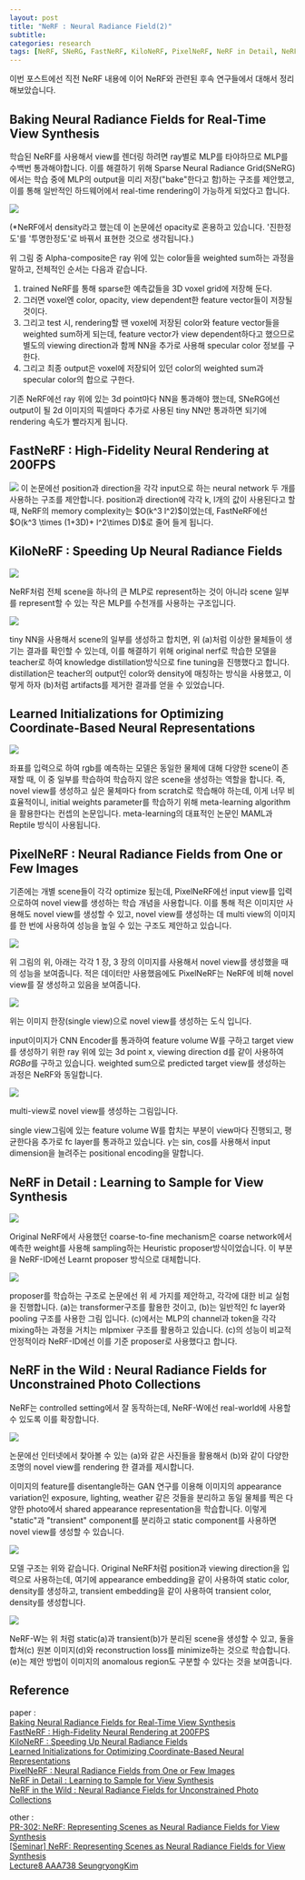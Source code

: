 ```yaml
---
layout: post
title: "NeRF : Neural Radiance Field(2)"
subtitle: 
categories: research
tags: [NeRF, SNeRG, FastNeRF, KiloNeRF, PixelNeRF, NeRF in Detail, NeRF in the Wild]
---
```


이번 포스트에선 직전 NeRF 내용에 이어 NeRF와 관련된 후속 연구들에서 대해서 정리해보았습니다. 

## Baking Neural Radiance Fields for Real-Time View Synthesis
학습된 NeRF를 사용해서 view를 렌더링 하려면 ray별로 MLP를 타야하므로 MLP를 수백번 통과해야합니다. 이를 해결하기 위해 Sparse Neural Radiance Grid(SNeRG)에서는 학습 중에 MLP의 output을 미리 저장("bake"한다고 함)하는 구조를 제안했고, 이를 통해 일반적인 하드웨어에서 real-time rendering이 가능하게 되었다고 합니다.  

<img src="{{site.baseurl}}/assets/img/post9/fig7.png"/>

(*NeRF에서 density라고 했는데 이 논문에선 opacity로 혼용하고 있습니다. '진한정도'를 '투명한정도'로 바꿔서 표현한 것으로 생각됩니다.)

위 그림 중 Alpha-composite은 ray 위에 있는 color들을 weighted sum하는 과정을 말하고, 전체적인 순서는 다음과 같습니다.
1. trained NeRF를 통해 sparse한 예측값들을 3D voxel grid에 저장해 둔다. 
2. 그러면 voxel엔 color, opacity, view dependent한 feature vector들이 저장될 것이다. 
3. 그리고 test 시, rendering할 땐 voxel에 저장된 color와 feature vector들을 weighted sum하게 되는데, feature vector가 view dependent하다고 했으므로 별도의 viewing direction과 함께 NN을 추가로 사용해 specular color 정보를 구한다. 
4. 그리고 최종 output은 voxel에 저장되어 있던 color의 weighted sum과 specular color의 합으로 구한다. 

기존 NeRF에선 ray 위에 있는 3d point마다 NN을 통과해야 했는데, SNeRG에선 output이 될 2d 이미지의 픽셀마다 추가로 사용된 tiny NN만 통과하면 되기에 rendering 속도가 빨라지게 됩니다.

## FastNeRF : High-Fidelity Neural Rendering at 200FPS

<img src="{{site.baseurl}}/assets/img/post9/fig8.png"/>
이 논문에선 position과 direction을 각각 input으로 하는 neural network 두 개를 사용하는 구조를 제안합니다. position과 direction에 각각 k, l개의 값이 사용된다고 할 때, NeRF의 memory complexity는 $O(k^3 l^2)$이었는데, FastNeRF에선 $O(k^3 \times (1+3D)+ l^2\times D)$로 줄어 들게 됩니다.

## KiloNeRF : Speeding Up Neural Radiance Fields

<img src="{{site.baseurl}}/assets/img/post9/fig9.png"/>

NeRF처럼 전체 scene을 하나의 큰 MLP로 represent하는 것이 아니라 scene 일부를 represent할 수 있는 작은 MLP를 수천개를 사용하는 구조입니다.

<img src="{{site.baseurl}}/assets/img/post9/fig10.png"/>

tiny NN을 사용해서 scene의 일부를 생성하고 합치면, 위 (a)처럼 이상한 물체들이 생기는 결과를 확인할 수 있는데, 이를 해결하기 위해 original nerf로 학습한 모델을 teacher로 하여 knowledge distillation방식으로 fine tuning을 진행했다고 합니다. distillation은 teacher의 output인 color와 density에 매칭하는 방식을 사용했고, 이렇게 하자 (b)처럼 artifacts를 제거한 결과를 얻을 수 있었습니다.

## Learned Initializations for Optimizing Coordinate-Based Neural Representations

<img src="{{site.baseurl}}/assets/img/post9/fig11.png"/>

좌표를 입력으로 하여 rgb를 예측하는 모델은 동일한 물체에 대해 다양한 scene이 존재할 때, 이 중 일부를 학습하여 학습하지 않은 scene을 생성하는 역할을 합니다. 즉, novel view를 생성하고 싶은 물체마다 from scratch로 학습해야 하는데, 이게 너무 비효율적이니, initial weights parameter를 학습하기 위해 meta-learning algorithm을 활용한다는 컨셉의 논문입니다. meta-learning의 대표적인 논문인 MAML과 Reptile 방식이 사용됩니다.

## PixelNeRF : Neural Radiance Fields from One or Few Images

기존에는 개별 scene들이 각각 optimize 됬는데, PixelNeRF에선 input view를 입력으로하여 novel view를 생성하는 학습 개념을 사용합니다. 이를 통해 적은 이미지만 사용해도 novel view를 생성할 수 있고, novel view를 생성하는 데 multi view의 이미지를 한 번에 사용하여 성능을 높일 수 있는 구조도 제안하고 있습니다.

<img src="{{site.baseurl}}/assets/img/post9/fig12.png"/>

위 그림의 위, 아래는 각각 1 장, 3 장의 이미지를 사용해서 novel view를 생성했을 때의 성능을 보여줍니다. 적은 데이터만 사용했음에도 PixelNeRF는 NeRF에 비해 novel view를 잘 생성하고 있음을 보여줍니다.

<img src="{{site.baseurl}}/assets/img/post9/fig13.png"/>

위는 이미지 한장(single view)으로 novel view를 생성하는 도식 입니다.

input이미지가 CNN Encoder를 통과하여 feature volume W를 구하고 target view를 생성하기 위한 ray 위에 있는  3d point x, viewing direction d를 같이 사용하여 $RGB\sigma$를 구하고 있습니다. weighted sum으로 predicted target view를 생성하는 과정은 NeRF와 동일합니다.

<img src="{{site.baseurl}}/assets/img/post9/fig14.png"/>

multi-view로 novel view를 생성하는 그림입니다.

single view그림에 있는 feature volume W를 합치는 부분이 view마다 진행되고, 평균한다음 추가로 fc layer를 통과하고 있습니다. $\gamma$는 sin, cos를 사용해서 input dimension을 늘려주는 positional encoding을 말합니다.

## NeRF in Detail : Learning to Sample for View Synthesis

<img src="{{site.baseurl}}/assets/img/post9/fig15.png"/>

Original NeRF에서 사용했던 coarse-to-fine mechanism은 coarse network에서 예측한 weight를 사용해 sampling하는 Heuristic proposer방식이었습니다. 이 부분을 NeRF-ID에선 Learnt proposer 방식으로 대체합니다.

<img src="{{site.baseurl}}/assets/img/post9/fig16.png"/>

proposer를 학습하는 구조로 논문에선 위 세 가지를 제안하고, 각각에 대한 비교 실험을 진행합니다. (a)는 transformer구조를 활용한 것이고, (b)는 일반적인 fc layer와 pooling 구조를 사용한 그림 입니다. (c)에서는 MLP의 channel과 token을 각각 mixing하는 과정을 거치는 mlpmixer 구조를 활용하고 있습니다. (c)의 성능이 비교적 안정적이라 NeRF-ID에선 이를 기준 proposer로 사용했다고 합니다.

## NeRF in the Wild : Neural Radiance Fields for Unconstrained Photo Collections

NeRF는 controlled setting에서 잘 동작하는데, NeRF-W에선 real-world에 사용할 수 있도록 이를 확장합니다.

<img src="{{site.baseurl}}/assets/img/post9/fig17.png"/>

논문에선 인터넷에서 찾아볼 수 있는 (a)와 같은 사진들을 활용해서 (b)와 같이 다양한 조명의 novel view를 rendering 한 결과를 제시합니다.

이미지의 feature를 disentangle하는 GAN 연구를 이용해 이미지의 appearance variation인 exposure, lighting, weather 같은 것들을 분리하고 동일 물체를 찍은 다양한 photo에서 shared appearance representation을 학습합니다. 이렇게 "static"과 "transient" component를 분리하고 static component를 사용하면 novel view를 생성할 수 있습니다.

<img src="{{site.baseurl}}/assets/img/post9/fig18.png"/>

모델 구조는 위와 같습니다. Original NeRF처럼 position과 viewing direction을 입력으로 사용하는데, 여기에 appearance embedding을 같이 사용하여 static color, density를 생성하고, transient embedding을 같이 사용하여 transient color, density를 생성합니다.

<img src="{{site.baseurl}}/assets/img/post9/fig19.png"/>

NeRF-W는 위 처럼 static(a)과 transient(b)가 분리된 scene을 생성할 수 있고, 둘을 합쳐(c) 원본 이미지(d)와 reconstruction loss를 minimize하는 것으로 학습합니다. (e)는 제안 방법이 이미지의 anomalous region도 구분할 수 있다는 것을 보여줍니다.

## Reference 
paper :  
<a href="https://arxiv.org/abs/2103.14645">Baking Neural Radiance Fields for Real-Time View Synthesis</a>  
<a href="https://arxiv.org/abs/2103.10380">FastNeRF : High-Fidelity Neural Rendering at 200FPS</a>  
<a href="https://arxiv.org/abs/2103.13744">KiloNeRF : Speeding Up Neural Radiance Fields</a>  
<a href="https://arxiv.org/abs/2012.02189">Learned Initializations for Optimizing Coordinate-Based Neural Representations</a>  
<a href="https://arxiv.org/abs/2012.02190">PixelNeRF : Neural Radiance Fields from One or Few Images</a>  
<a href="https://arxiv.org/abs/2106.05264">NeRF in Detail : Learning to Sample for View Synthesis</a>  
<a href="https://arxiv.org/abs/2008.02268">NeRF in the Wild : Neural Radiance Fields for Unconstrained Photo Collections</a>  

other :  
<a href="https://www.youtube.com/watch?v=zkeh7Tt9tYQ">PR-302: NeRF: Representing Scenes as Neural Radiance Fields for View Synthesis</a>  
<a href="https://www.youtube.com/watch?v=FSG5bCkNWWo">[Seminar] NeRF: Representing Scenes as Neural Radiance Fields for View Synthesis</a>  
<a href="https://www.youtube.com/watch?v=SbLiGiHJ_9Q&list=PLCNc54m6eBRVqlv07SMzSyMjPDB_lNXMC&index=11&t=5523s">Lecture8 AAA738 SeungryongKim</a>  
  